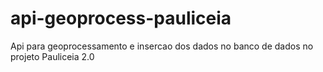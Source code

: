 # api-geoprocess-pauliceia
Api para geoprocessamento e insercao dos dados no banco de dados no projeto Pauliceia 2.0
